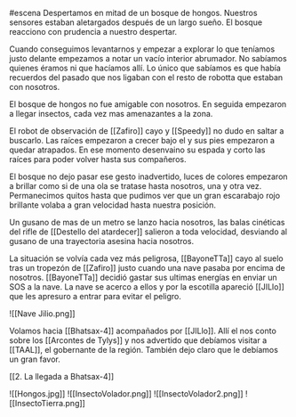 #escena 
Despertamos en mitad de un bosque de hongos. Nuestros sensores estaban aletargados después de un largo sueño. El bosque reacciono con prudencia a nuestro despertar.

Cuando conseguimos levantarnos y empezar a explorar lo que teníamos justo delante empezamos a notar un vacío interior abrumador. No sabíamos quienes éramos ni que hacíamos allí. Lo único que sabíamos es que había recuerdos del pasado que nos ligaban con el resto de robotta que estaban con nosotros.

El bosque de hongos no fue amigable con nosotros. En seguida empezaron a llegar insectos, cada vez mas amenazantes a la zona. 

El robot de observación de [[Zafiro]] cayo y [[Speedy]] no dudo en saltar a buscarlo. Las raíces empezaron a crecer bajo el y sus pies empezaron a quedar atrapados. En ese momento desenvaino su espada y corto las raíces para poder volver hasta sus compañeros. 

El bosque no dejo pasar ese gesto inadvertido, luces de colores empezaron a brillar como si de una ola se tratase hasta nosotros, una y otra vez. Permanecimos quitos hasta que pudimos ver que un gran escarabajo rojo brillante volaba a gran velocidad hasta nuestra posición.

Un gusano de mas de un metro se lanzo hacia nosotros, las balas cinéticas del rifle de [[Destello del atardecer]] salieron a toda velocidad, desviando al gusano de una trayectoria asesina hacia nosotros. 

La situación se volvía cada vez más peligrosa, [[BayoneTTa]] cayo al suelo tras un tropezón de [[Zafiro]] justo cuando una nave pasaba por encima de nosotros. [[BayoneTTa]] decidió gastar sus ultimas energías en enviar un SOS a la nave. 
La nave se acerco a ellos y por la escotilla apareció [[JILlo]] que les apresuro a entrar para evitar el peligro.

![[Nave Jilio.png]]

Volamos hacia [[Bhatsax-4]] acompañados por [[JILlo]]. Allí el nos conto sobre los [[Arcontes de Tylys]] y nos advertido que debíamos visitar a [[TAAL]], el gobernante de la región. También dejo claro que le debíamos un gran favor.

[[2. La llegada a Bhatsax-4]]


![[Hongos.jpg]]
![[InsectoVolador.png]]
![[InsectoVolador2.png]]
![[InsectoTierra.png]]